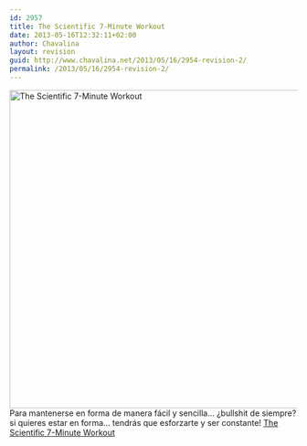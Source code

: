 ```yaml
---
id: 2957
title: The Scientific 7-Minute Workout
date: 2013-05-16T12:32:11+02:00
author: Chavalina
layout: revision
guid: http://www.chavalina.net/2013/05/16/2954-revision-2/
permalink: /2013/05/16/2954-revision-2/
---
```

<a href="http://well.blogs.nytimes.com/2013/05/09/the-scientific-7-minute-workout/" target="_blank"><img src="http://www.chavalina.net/imagenes/2013/05/12well_physed-tmagArticle.jpg" alt="The Scientific 7-Minute Workout" width="592" height="557" class="aligncenter size-full wp-image-2955" srcset="http://www.chavalina.net/imagenes/2013/05/12well_physed-tmagArticle.jpg 592w, http://www.chavalina.net/imagenes/2013/05/12well_physed-tmagArticle-300x282.jpg 300w" sizes="(max-width: 592px) 100vw, 592px" /></a>  
Para mantenerse en forma de manera fácil y sencilla… ¿bullshit de siempre? si quieres estar en forma… tendrás que esforzarte y ser constante! <a href="http://well.blogs.nytimes.com/2013/05/09/the-scientific-7-minute-workout/" target="_blank">The Scientific 7-Minute Workout</a>